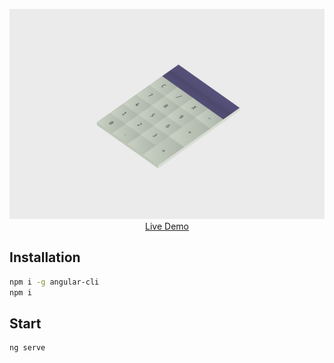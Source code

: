 <p align="center">
  <a href="http://calculator.raincal.top">
    <img src="./004-calculator.jpg"/>
    <br />
    Live Demo
  </a>
</p>

## Installation
```bash
npm i -g angular-cli
npm i
```

## Start
```bash
ng serve
```
